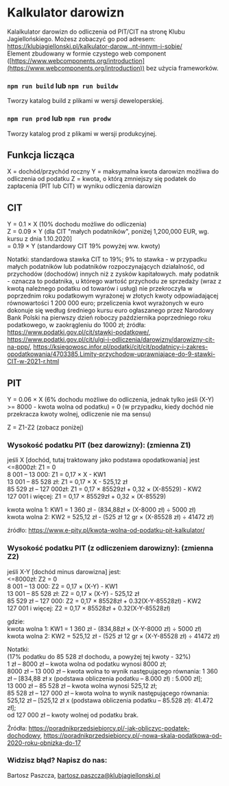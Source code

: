 # Kalkulator darowizn

Kalalkulator darowizn do odliczenia od PIT/CIT na stronę Klubu Jagiellońskiego. Możesz zobaczyć go pod adresem: https://klubjagiellonski.pl/kalkulator-darow…nt-innym-i-sobie/  
Element zbudowany w formie czystego web component ([https://www.webcomponents.org/introduction](https://www.webcomponents.org/introduction)) bez użycia frameworków.

### `npm run build` lub `npm run buildw`

Tworzy katalog build z plikami w wersji deweloperskiej.

### `npm run prod` lub `npm run prodw`

Tworzy katalog prod z plikami w wersji produkcyjnej.


## Funkcja licząca

X = dochód/przychód roczny 
Y = maksymalna kwota darowizn możliwa do odliczenia od podatku
Z = kwota, o którą zmniejszy się podatek do zapłacenia (PIT lub CIT) w wyniku odliczenia darowizn

## CIT

Y = 0.1 × X (10% dochodu możliwe do odliczenia)  
Z = 0.09 × Y  (dla CIT "małych podatników", poniżej 1,200,000 EUR, wg. kursu z dnia 1.10.2020]  
  = 0.19 × Y (standardowy CIT 19% powyżej ww. kwoty)  

Notatki: standardowa stawka CIT to 19%; 9% to stawka - w przypadku małych podatników lub podatników rozpoczynających działalność, od przychodów (dochodów) innych niż z zysków kapitałowych.
mały podatnik - oznacza to podatnika, u którego wartość przychodu ze sprzedaży (wraz z kwotą należnego podatku od towarów i usług) nie przekroczyła w poprzednim roku podatkowym wyrażonej w złotych kwoty odpowiadającej równowartości 1 200 000 euro; przeliczenia kwot wyrażonych w euro dokonuje się według średniego kursu euro ogłaszanego przez Narodowy Bank Polski na pierwszy dzień roboczy października poprzedniego roku podatkowego, w zaokrągleniu do 1000 zł;
źródła: https://www.podatki.gov.pl/cit/stawki-podatkowe/, https://www.podatki.gov.pl/cit/ulgi-i-odliczenia/darowizny/darowizny-cit-na-ppp/, https://ksiegowosc.infor.pl/podatki/cit/cit/podatnicy-i-zakres-opodatkowania/4703385,Limity-przychodow-uprawniajace-do-9-stawki-CIT-w-2021-r.html 

## PIT

Y = 0.06 × X (6% dochodu możliwe do odliczenia, jednak tylko jeśli (X-Y) >= 8000 - kwota wolna od podatku)
  = 0 (w przypadku, kiedy dochód nie przekracza kwoty wolnej, odliczenie nie ma sensu)

Z = Z1-Z2 (zobacz poniżej)

### Wysokość podatku PIT (bez darowizny): (zmienna Z1)
jeśli X [dochód, tutaj traktowany jako podstawa opodatkowania] jest   
<=8000zł: Z1 = 0  
8 001 – 13 000: Z1 = 0,17 × X - KW1  
13 001 – 85 528 zł: Z1 = 0,17 × X - 525,12 zł  
85 529 zł – 127 000zł: Z1 = 0,17 × 85529zł + 0,32 × (X-85529) - KW2  
127 001 i więcej: Z1 = 0,17 × 85529zł + 0,32 × (X-85529)  

kwota wolna 1: KW1 = 1 360 zł - (834,88zł × (X-8000 zł) ÷ 5000 zł)  
kwota wolna 2: KW2 = 525,12 zł - (525 zł 12 gr × (X-85528 zł) ÷ 41472 zł)  

źródło: https://www.e-pity.pl/kwota-wolna-od-podatku-pit-kalkulator/ 

### Wysokość podatku PIT (z odliczeniem darowizny): (zmienna Z2)
jeśli X-Y [dochód minus darowizna] jest:  
<=8000zł: Z2 = 0  
8 001 – 13 000: Z2 = 0,17 × (X-Y) - KW1  
13 001 – 85 528 zł: Z2 = 0,17 × (X-Y) - 525,12 zł  
85 529 zł – 127 000: Z2 = 0,17 × 85528zł + 0.32(X-Y-85528zł) - KW2  
127 001 i więcej: Z2 = 0,17 × 85528zł + 0.32(X-Y-85528zł)  

gdzie:  
kwota wolna 1: KW1 = 1 360 zł - (834,88zł × (X-Y-8000 zł) ÷ 5000 zł)  
kwota wolna 2: KW2 = 525,12 zł - (525 zł 12 gr × (X-Y-85528 zł) ÷ 41472 zł)  

Notatki:  
(17% podatku do 85 528 zł dochodu, a powyżej tej kwoty - 32%)  
1 zł – 8000 zł – kwota wolna od podatku wynosi 8000 zł;  
8000 zł – 13 000 zł – kwota wolna to wynik następującego równania: 1 360 zł – [834,88 zł x (podstawa obliczenia podatku – 8.000 zł) : 5.000 zł];  
13 000 zł – 85 528 zł – kwota wolna wynosi 525,12 zł;  
85 528 zł – 127 000 zł – kwota wolna to wynik następującego równania: 525,12 zł – [525,12 zł x (podstawa obliczenia podatku – 85.528 zł): 41.472 zł];  
od 127 000 zł – kwoty wolnej od podatku brak.  

Źródła: https://poradnikprzedsiebiorcy.pl/-jak-obliczyc-podatek-dochodowy, https://poradnikprzedsiebiorcy.pl/-nowa-skala-podatkowa-od-2020-roku-obnizka-do-17 

### Widzisz błąd? Napisz do nas:
Bartosz Paszcza, bartosz.paszcza@klubjagiellonski.pl
